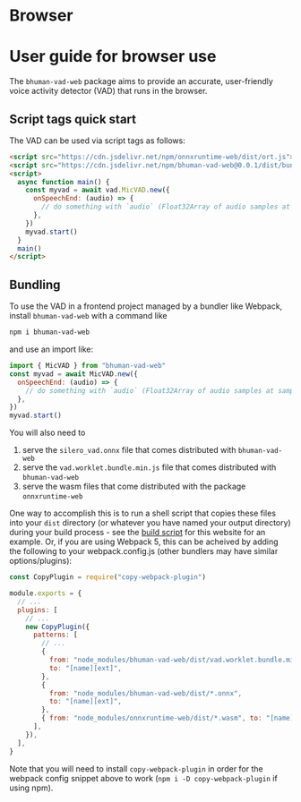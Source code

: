# Browser

# User guide for browser use

The `bhuman-vad-web` package aims to provide an accurate, user-friendly voice activity detector (VAD) that runs in the browser.

## Script tags quick start

The VAD can be used via script tags as follows:

```html
<script src="https://cdn.jsdelivr.net/npm/onnxruntime-web/dist/ort.js"></script>
<script src="https://cdn.jsdelivr.net/npm/bhuman-vad-web@0.0.1/dist/bundle.min.js"></script>
<script>
  async function main() {
    const myvad = await vad.MicVAD.new({
      onSpeechEnd: (audio) => {
        // do something with `audio` (Float32Array of audio samples at sample rate 16000)...
      },
    })
    myvad.start()
  }
  main()
</script>
```

## Bundling

To use the VAD in a frontend project managed by a bundler like Webpack, install `bhuman-vad-web` with a command like

```sh
npm i bhuman-vad-web
```

and use an import like:

```js
import { MicVAD } from "bhuman-vad-web"
const myvad = await MicVAD.new({
  onSpeechEnd: (audio) => {
    // do something with `audio` (Float32Array of audio samples at sample rate 16000)...
  },
})
myvad.start()
```

You will also need to

1. serve the `silero_vad.onnx` file that comes distributed with `bhuman-vad-web`
1. serve the `vad.worklet.bundle.min.js` file that comes distributed with `bhuman-vad-web`
1. serve the wasm files that come distributed with the package `onnxruntime-web`

One way to accomplish this is to run a shell script that copies these files into your `dist` directory (or whatever you have named your output directory) during your build process - see the [build script](https://github.com/ricky0123/vad/blob/master/site/scripts/build.sh) for this website for an example. Or, if you are using Webpack 5, this can be acheived by adding the following to your webpack.config.js (other bundlers may have similar options/plugins):

```js
const CopyPlugin = require("copy-webpack-plugin")

module.exports = {
  // ...
  plugins: [
    // ...
    new CopyPlugin({
      patterns: [
        // ...
        {
          from: "node_modules/bhuman-vad-web/dist/vad.worklet.bundle.min.js",
          to: "[name][ext]",
        },
        {
          from: "node_modules/bhuman-vad-web/dist/*.onnx",
          to: "[name][ext]",
        },
        { from: "node_modules/onnxruntime-web/dist/*.wasm", to: "[name][ext]" },
      ],
    }),
  ],
}
```

Note that you will need to install `copy-webpack-plugin` in order for the webpack config snippet above to work (`npm i -D copy-webpack-plugin` if using npm).
